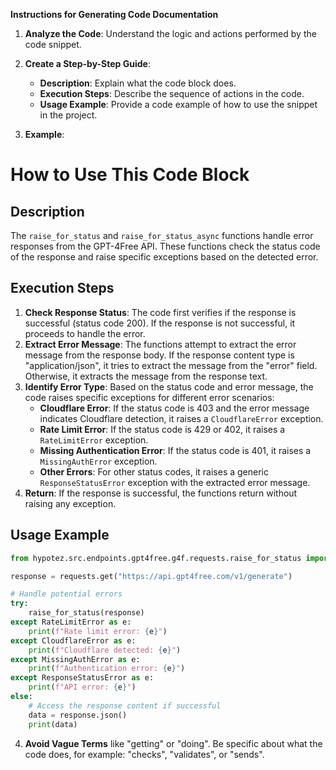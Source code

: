 **Instructions for Generating Code Documentation**

1. **Analyze the Code**: Understand the logic and actions performed by the code snippet.

2. **Create a Step-by-Step Guide**:
    - **Description**: Explain what the code block does.
    - **Execution Steps**: Describe the sequence of actions in the code.
    - **Usage Example**: Provide a code example of how to use the snippet in the project.

3. **Example**:

How to Use This Code Block
=========================================================================================

Description
-------------------------
The `raise_for_status` and `raise_for_status_async` functions handle error responses from the GPT-4Free API. These functions check the status code of the response and raise specific exceptions based on the detected error.

Execution Steps
-------------------------
1. **Check Response Status**: The code first verifies if the response is successful (status code 200). If the response is not successful, it proceeds to handle the error.
2. **Extract Error Message**: The functions attempt to extract the error message from the response body. If the response content type is "application/json", it tries to extract the message from the "error" field. Otherwise, it extracts the message from the response text.
3. **Identify Error Type**: Based on the status code and error message, the code raises specific exceptions for different error scenarios:
    - **Cloudflare Error**: If the status code is 403 and the error message indicates Cloudflare detection, it raises a `CloudflareError` exception.
    - **Rate Limit Error**: If the status code is 429 or 402, it raises a `RateLimitError` exception.
    - **Missing Authentication Error**: If the status code is 401, it raises a `MissingAuthError` exception.
    - **Other Errors**: For other status codes, it raises a generic `ResponseStatusError` exception with the extracted error message.
4. **Return**: If the response is successful, the functions return without raising any exception.

Usage Example
-------------------------

```python
from hypotez.src.endpoints.gpt4free.g4f.requests.raise_for_status import raise_for_status

response = requests.get("https://api.gpt4free.com/v1/generate")

# Handle potential errors
try:
    raise_for_status(response)
except RateLimitError as e:
    print(f"Rate limit error: {e}")
except CloudflareError as e:
    print(f"Cloudflare detected: {e}")
except MissingAuthError as e:
    print(f"Authentication error: {e}")
except ResponseStatusError as e:
    print(f"API error: {e}")
else:
    # Access the response content if successful
    data = response.json()
    print(data)
```

4. **Avoid Vague Terms** like "getting" or "doing". Be specific about what the code does, for example: "checks", "validates", or "sends".